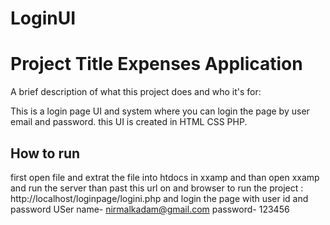 # LoginUI
 
 # Project Title  Expenses Application

A brief description of what this project does and who it's for:
 
This is a login page UI and system where you can login the page by user email and password. this UI is created in HTML CSS PHP. 

## How to run

first open file and extrat the file into htdocs in xxamp and than open xxamp and run the server than past this url on and browser to run the project : http://localhost/loginpage/logini.php and login the page with user id and password
USer name- nirmalkadam@gmail.com
password- 123456

